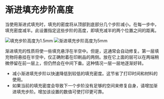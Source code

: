 渐进填充步阶高度
====
当使用渐进式填充时，填充的密度将从顶部到底部分几个步阶减小。在每一步中，填充密度减半。此设置指定这些步阶的高度，即填充减半的两个位置之间的距离。

<!--screenshot {
"image_path": "gradual_infill_step_height_small.png",
"models": [{"script": "curved_top.scad"}],
"camera_position": [0, 137, -62],
"settings": {
"wall_line_count": 0,
"bottom_layers": 0,
"gradual_infill_steps": 3,
"gradual_infill_step_height": 1.5
},
"colours": 16
}-->
<!--screenshot {
"image_path": "gradual_infill_step_height_large.png",
"models": [{"script": "curved_top.scad"}],
"camera_position": [0, 137, -62],
"settings": {
"wall_line_count": 0,
"bottom_layers": 0,
"gradual_infill_steps": 3,
"gradual_infill_step_height": 5
},
"colours": 16
}-->
![填充步阶高度为1.5mm](../images/gradual_infill_step_height_small.png)
![渐进填充步阶高度为5mm](../images/gradual_infill_step_height_large.png)

渐进填充的性质将使一些填充悬浮在半空中。但是，这通常会自动修复。第一层填充物将悬挂在半空中，仅正确附着在印刷品的两侧。放在它上面的层可以在两端稍微停留在前一层上，但仍然会在中间下垂。这种情况一层一层地逐渐好转。

* 减小渐进填充步阶以快速降低到较低的填充密度。这节省了打印时间和材料的使用。
* 如果当前的填充密度会导致下一个步阶没有足够的空间来修复自身，请增加渐进填充步阶。增加该设置的数值可使打印更可靠。
